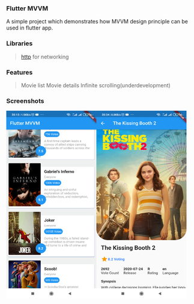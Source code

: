 ### Flutter MVVM
A simple project which demonstrates how MVVM design principle can be used in flutter app.

### Libraries
> [http](https://pub.dev/packages/http) for networking

### Features
> Movie list
> Movie details
> Infinite scrolling(underdevelopment)

### Screenshots

<img src="https://github.com/devmike01/flutter_mvvm/blob/master/art01.png" width="240" height="500" align="left"/>
<img src="https://github.com/devmike01/flutter_mvvm/blob/master/art03.png" width="240" height="500" align="left"/>